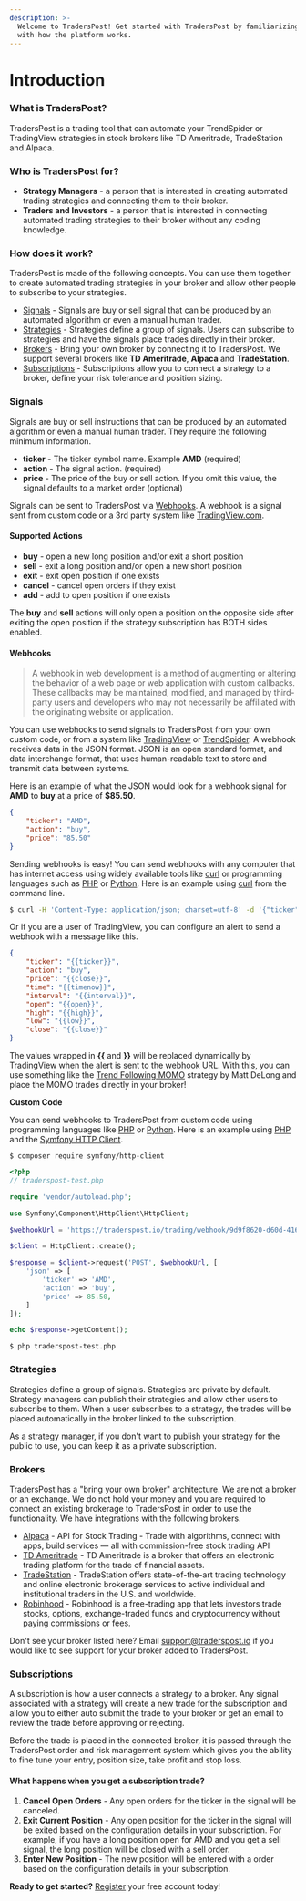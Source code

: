 ```yaml
---
description: >-
  Welcome to TradersPost! Get started with TradersPost by familiarizing yourself
  with how the platform works.
---
```


# Introduction

### What is TradersPost?

TradersPost is a trading tool that can automate your TrendSpider or TradingView strategies in stock brokers like TD Ameritrade, TradeStation and Alpaca.

### Who is TradersPost for?

* **Strategy Managers** - a person that is interested in creating automated trading strategies and connecting them to their broker.
* **Traders and Investors** - a person that is interested in connecting automated trading strategies to their broker without any coding knowledge.

### How does it work?

TradersPost is made of the following concepts. You can use them together to create automated trading strategies in your broker and allow other people to subscribe to your strategies.

* [Signals](./#signals) - Signals are buy or sell signal that can be produced by an automated algorithm or even a manual human trader.
* [Strategies](./#strategies) - Strategies define a group of signals. Users can subscribe to strategies and have the signals place trades directly in their broker.
* [Brokers](./#brokers) - Bring your own broker by connecting it to TradersPost. We support several brokers like **TD Ameritrade**, **Alpaca** and **TradeStation**.
* [Subscriptions](./#subscriptions) - Subscriptions allow you to connect a strategy to a broker, define your risk tolerance and position sizing.

### Signals

Signals are buy or sell instructions that can be produced by an automated algorithm or even a manual human trader. They require the following minimum information.

* **ticker** - The ticker symbol name. Example **AMD** (required)
* **action** - The signal action. (required)
* **price** - The price of the buy or sell action. If you omit this value, the signal defaults to a market order (optional)

Signals can be sent to TradersPost via [Webhooks](https://traderspost.io/docs#webhooks). A webhook is a signal sent from custom code or a 3rd party system like [TradingView.com](https://www.tradingview.com/?offer\_id=10\&aff\_id=26514).

#### Supported Actions

* **buy** - open a new long position and/or exit a short position
* **sell** - exit a long position and/or open a new short position
* **exit** - exit open position if one exists
* **cancel** - cancel open orders if they exist
* **add** - add to open position if one exists

The **buy** and **sell** actions will only open a position on the opposite side after exiting the open position if the strategy subscription has BOTH sides enabled.

#### Webhooks

> A webhook in web development is a method of augmenting or altering the behavior of a web page or web application with custom callbacks. These callbacks may be maintained, modified, and managed by third-party users and developers who may not necessarily be affiliated with the originating website or application.

You can use webhooks to send signals to TradersPost from your own custom code, or from a system like [TradingView](https://www.tradingview.com/?offer\_id=10\&aff\_id=26514) or [TrendSpider](https://trendspider.com/?\_go=traderspost). A webhook receives data in the JSON format. JSON is an open standard format, and data interchange format, that uses human-readable text to store and transmit data between systems.

Here is an example of what the JSON would look for a webhook signal for **AMD** to **buy** at a price of **$85.50**.

```json
{
    "ticker": "AMD",
    "action": "buy",
    "price": "85.50"
}
```

Sending webhooks is easy! You can send webhooks with any computer that has internet access using widely available tools like [curl](https://curl.se) or programming languages such as [PHP](https://php.net) or [Python](https://www.python.org). Here is an example using [curl](https://curl.se) from the command line.

```bash
$ curl -H 'Content-Type: application/json; charset=utf-8' -d '{"ticker": "AMD", "action": "buy", "price": 85.50}' -X POST https://traderspost.io/trading/webhook/9d9f8620-d60d-416e-827e-0ec01ef93532/9b5b8c4264421f5515fd4fcb6571af50
```

Or if you are a user of TradingView, you can configure an alert to send a webhook with a message like this.

```json
{
    "ticker": "{{ticker}}",
    "action": "buy",
    "price": "{{close}}",
    "time": "{{timenow}}",
    "interval": "{{interval}}",
    "open": "{{open}}",
    "high": "{{high}}",
    "low": "{{low}}",
    "close": "{{close}}"
}
```

The values wrapped in **{{** and **}}** will be replaced dynamically by TradingView when the alert is sent to the webhook URL. With this, you can use something like the [Trend Following MOMO](https://www.tradingview.com/script/Jrw5Qegy-Trend-Following-MOMO/?offer\_id=10\&aff\_id=26514) strategy by Matt DeLong and place the MOMO trades directly in your broker!

**Custom Code**

You can send webhooks to TradersPost from custom code using programming languages like [PHP](https://php.net) or [Python](https://www.python.org). Here is an example using [PHP](https://php.net) and the [Symfony HTTP Client](https://symfony.com/doc/current/http\_client.html).

```
$ composer require symfony/http-client
```

```php
<?php
// traderspost-test.php

require 'vendor/autoload.php';

use Symfony\Component\HttpClient\HttpClient;

$webhookUrl = 'https://traderspost.io/trading/webhook/9d9f8620-d60d-416e-827e-0ec01ef93532/9b5b8c4264421f5515fd4fcb6571af50';

$client = HttpClient::create();

$response = $client->request('POST', $webhookUrl, [
    'json' => [
        'ticker' => 'AMD',
        'action' => 'buy',
        'price' => 85.50,
    ]
]);

echo $response->getContent();
```

```
$ php traderspost-test.php
```

### Strategies

Strategies define a group of signals. Strategies are private by default. Strategy managers can publish their strategies and allow other users to subscribe to them. When a user subscribes to a strategy, the trades will be placed automatically in the broker linked to the subscription.

As a strategy manager, if you don't want to publish your strategy for the public to use, you can keep it as a private subscription.

### Brokers

TradersPost has a "bring your own broker" architecture. We are not a broker or an exchange. We do not hold your money and you are required to connect an existing brokerage to TradersPost in order to use the functionality. We have integrations with the following brokers.

* [Alpaca](https://alpaca.markets) - API for Stock Trading - Trade with algorithms, connect with apps, build services — all with commission-free stock trading API
* [TD Ameritrade](https://www.tdameritrade.com) - TD Ameritrade is a broker that offers an electronic trading platform for the trade of financial assets.
* [TradeStation](https://tradestation.com) - TradeStation offers state-of-the-art trading technology and online electronic brokerage services to active individual and institutional traders in the U.S. and worldwide.
* [Robinhood](https://robinhood.com) - Robinhood is a free-trading app that lets investors trade stocks, options, exchange-traded funds and cryptocurrency without paying commissions or fees.

Don't see your broker listed here? Email [support@traderspost.io](mailto:support@traderspost.io) if you would like to see support for your broker added to TradersPost.

### Subscriptions

A subscription is how a user connects a strategy to a broker. Any signal associated with a strategy will create a new trade for the subscription and allow you to either auto submit the trade to your broker or get an email to review the trade before approving or rejecting.

Before the trade is placed in the connected broker, it is passed through the TradersPost order and risk management system which gives you the ability to fine tune your entry, position size, take profit and stop loss.

#### What happens when you get a subscription trade?

1. **Cancel Open Orders** - Any open orders for the ticker in the signal will be canceled.
2. **Exit Current Position** - Any open position for the ticker in the signal will be exited based on the configuration details in your subscription. For example, if you have a long position open for AMD and you get a sell signal, the long position will be closed with a sell order.
3. **Enter New Position** - The new position will be entered with a order based on the configuration details in your subscription.

**Ready to get started?** [Register](https://traderspost.io/register) your free account today!
